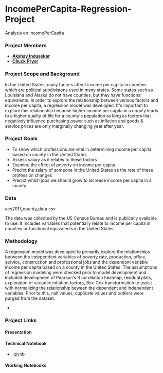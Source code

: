 # IncomePerCapita-Regression-Project

Analysis on IncomePerCapita 

### Project Members
   - <b>[Akshay Indusekar](https://github.com/aindusekar)</b>
   - <b>[Chuck Pryor](https://github.com/chuckpry)</b>
   
### Project Scope and Background
In the United States, many factors affect income per capita in counties which are political subdivisions used in many states. Some states such as Louisiana and Alaska do not have counties, but they have functional equivalents. In order to explore the relationship between various factors and income per capita, a regression model was developed. It's important to explore this relationship because higher income per capita in a county leads to a higher quality of life for a county's population as long as factors that negatively influence purchasing power such as inflation and goods & service prices are only marginally changing year after year. 

### Project Goals
 - To show which professions are vital in determining income per capita based on county in the United States
 - Assess salary as it relates to these factors
- Examine the effect of poverty on income per capita
- Predict the salary of someone in the United States as the rate of these profession changes
- Predict which jobs we should grow to increase income per capita in a county


### Data
acs2017_county_data.csv 

The data was collected by the US Census Bureau and is publically available to use. It includes variables that potentially relate to income per capita in counties or functional equivalents in the United States. 


### Methodology

A regression model was developed to primarily explore the relationships between the independent variables of poverty rate, production, office, service, construction and professional jobs and the dependent variable income per capita based on a county in the United States.
The assumptions of regression modeling were checked prior to model development and included development of Pearson's R correlation heatmap, residual plots, exploration of variance inflation factors, Box-Cox transformation to assist with normalizing the relationship beween the dependent and independent variables. Prior to this, null values, duplicate values and outliers were purged from the dataset.

-

### Project Links

#### Presentation


#### Technical Notebook
- .ipynb

#### Working Notebooks
